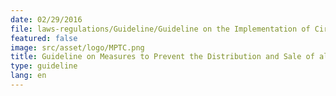 ```yaml
---
date: 02/29/2016
file: laws-regulations/Guideline/Guideline on the Implementation of Circular No. 02SR Dated September 3, 2002 of the Royal Government of Cambodia on Measures to Prevent Unauthorization Installation of International Inbound and Outbound Phone System.pdf
featured: false
image: src/asset/logo/MPTC.png
title: Guideline on Measures to Prevent the Distribution and Sale of all Types of Telecommunications Services Without Obtaining ID Cards and Similar Identification Documents from Customers Contrary to the Telecommunications Law and Applicable Regulations
type: guideline
lang: en
---
```

